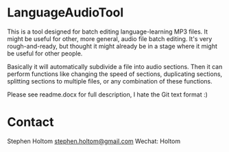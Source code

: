 # LanguageAudioTool 

This is a tool designed for batch editing language-learning MP3 files. It might be useful for other, more general, audio file batch editing.
It's very rough-and-ready, but thought it might already be in a stage where it might be useful for other people.

Basically it will automatically subdivide a file into audio sections. Then it can perform functions like changing the speed of sections, duplicating sections, splitting sections to multiple files, or any combination of these functions.

Please see readme.docx for full description, I hate the Git text format :)

# Contact 
Stephen Holtom
stephen.holtom@gmail.com
Wechat: Holtom



